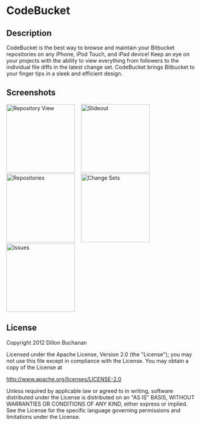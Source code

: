 CodeBucket
==================

Description
------------------
CodeBucket is the best way to browse and maintain your Bitbucket repositories on any iPhone, iPod Touch, and iPad device! Keep an eye on your projects with the ability to view everything from followers to the individual file diffs in the latest change set. CodeBucket brings Bitbucket to your finger tips in a sleek and efficient design.

Screenshots
------------------

<img alt="Repository View" src="https://raw.github.com/thedillonb/CodeBucket/master/Screenshots/RepositoryView.jpg" width="180">
&nbsp;&nbsp;
<img alt="Slideout" src="https://raw.github.com/thedillonb/CodeBucket/master/Screenshots/Slideout.jpg" width="180">
&nbsp;&nbsp;
<img alt="Repositories" src="https://raw.github.com/thedillonb/CodeBucket/master/Screenshots/Repositories.jpg" width="180">
&nbsp;&nbsp;
<img alt="Change Sets" src="https://raw.github.com/thedillonb/CodeBucket/master/Screenshots/ChangeSets.jpg" width="180">
&nbsp;&nbsp;
<img alt="Issues" src="https://raw.github.com/thedillonb/CodeBucket/master/Screenshots/Issues.jpg" width="180">



License
-----------------
Copyright 2012 Dillon Buchanan

Licensed under the Apache License, Version 2.0 (the "License");
you may not use this file except in compliance with the License.
You may obtain a copy of the License at

   http://www.apache.org/licenses/LICENSE-2.0

Unless required by applicable law or agreed to in writing, software
distributed under the License is distributed on an "AS IS" BASIS,
WITHOUT WARRANTIES OR CONDITIONS OF ANY KIND, either express or implied.
See the License for the specific language governing permissions and
limitations under the License.
